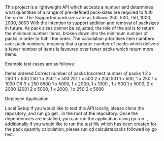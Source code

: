 This project is a lightweight API which accepts a number and determines what quantities of a range of pre-defined pack-sizes are required to fulfil the order. The Supported packsizes are as follows: 250, 500, 750, 1000, 2000, 5000 With the intention to support addition and removal of packsizes in future. As pack sizes cannot be adjusted, the role of the api is to return the minimum number items, broken down into the minimum number of packs in order to fulfill the order. The calculation prioritises item numbers over pack numbers, meaning that a greater number of packs which delivers a fewer number of items is favoured over fewer packs which return more items.

Example test cases are as follows:

Items ordered	Correct number of packs	Incorrect number of packs
1	2 x 250	1 x 500
250	1 x 250	1 x 500
251	1 x 500	2 x 250
501	1 x 500, 1 x 250	1 x 1000 OR 3 x 250
8500	1 x 5000, 1 x 2000, 1 x 1000 , 1 x 500	1 x 5000, 2 x 2000
12001	2 x 5000, 1 x 2000, 1 x 250	3 x 5000

Deployed Application

Local Setup
If you would like to test this API locally, please clone the repository, and run go get . in the root of the repository. Once the dependencies are installed, you can run the application using go run ., additionally if you would like to run the test file which has been created for the pack quantity calculation, please run cd calculatepacks followed by go test.
